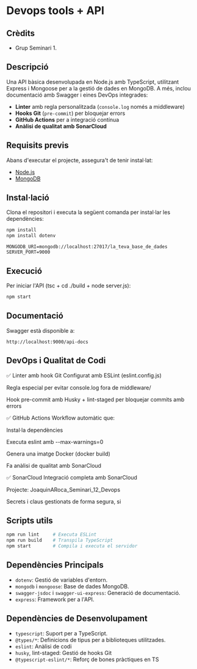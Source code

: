 # Devops tools + API

## Crèdits
- Grup Seminari 1.

## Descripció
Una API bàsica desenvolupada en Node.js amb TypeScript, utilitzant Express i Mongoose per a la gestió de dades en MongoDB. A més, inclou documentació amb Swagger i eines DevOps integrades:

- **Linter** amb regla personalitzada (`console.log` només a middleware)
- **Hooks Git** (`pre-commit`) per bloquejar errors
- **GitHub Actions** per a integració contínua
- **Anàlisi de qualitat amb SonarCloud**

## Requisits previs
Abans d'executar el projecte, assegura't de tenir instal·lat:
- [Node.js](https://nodejs.org/)
- [MongoDB](https://www.mongodb.com/)

## Instal·lació
Clona el repositori i executa la següent comanda per instal·lar les dependències:

```sh
npm install
npm install dotenv
```

```.env
MONGODB_URI=mongodb://localhost:27017/la_teva_base_de_dades
SERVER_PORT=9000
```

## Execució
Per iniciar l'API (tsc + cd ./build + node server.js):

```sh
npm start
```

## Documentació
Swagger està disponible a:
```
http://localhost:9000/api-docs
```

## DevOps i Qualitat de Codi
✅ Linter amb hook Git
Configurat amb ESLint (eslint.config.js)

Regla especial per evitar console.log fora de middleware/

Hook pre-commit amb Husky + lint-staged per bloquejar commits amb errors

✅ GitHub Actions
Workflow automàtic que:

Instal·la dependències

Executa eslint amb --max-warnings=0

Genera una imatge Docker (docker build)

Fa anàlisi de qualitat amb SonarCloud

✅ SonarCloud
Integració completa amb SonarCloud

Projecte: JoaquinARoca_Seminari_12_Devops

Secrets i claus gestionats de forma segura, si

## Scripts utils

```sh
npm run lint     # Executa ESLint
npm run build    # Transpila TypeScript
npm start        # Compila i executa el servidor
```

## Dependències Principals
- `dotenv`: Gestió de variables d'entorn.
- `mongodb` i `mongoose`: Base de dades MongoDB.
- `swagger-jsdoc` i `swagger-ui-express`: Generació de documentació.
- `express`: Framework per a l'API.

## Dependències de Desenvolupament
- `typescript`: Suport per a TypeScript.
- `@types/*`: Definicions de tipus per a biblioteques utilitzades.
- `eslint`: Anàlisi de codi
- `husky`, lint-staged: Gestió de hooks Git
- `@typescript-eslint/*`: Reforç de bones pràctiques en TS